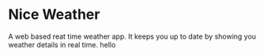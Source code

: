 # Nice Weather

A web based reat time weather app. It keeps you up to date by showing you weather details in real time.
hello
